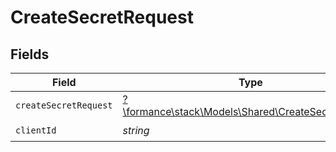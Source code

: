 # CreateSecretRequest


## Fields

| Field                                                                                            | Type                                                                                             | Required                                                                                         | Description                                                                                      |
| ------------------------------------------------------------------------------------------------ | ------------------------------------------------------------------------------------------------ | ------------------------------------------------------------------------------------------------ | ------------------------------------------------------------------------------------------------ |
| `createSecretRequest`                                                                            | [?\formance\stack\Models\Shared\CreateSecretRequest](../../Models/Shared/CreateSecretRequest.md) | :heavy_minus_sign:                                                                               | N/A                                                                                              |
| `clientId`                                                                                       | *string*                                                                                         | :heavy_check_mark:                                                                               | Client ID                                                                                        |